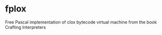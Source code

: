# fplox
Free Pascal implementation of clox bytecode virtual machine from the book Crafting Interpreters
